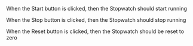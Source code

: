 When the Start button is clicked, then the Stopwatch should start running

When the Stop button is clicked, then the Stopwatch should stop running

When the Reset button is clicked, then the Stopwatch should be reset to zero
